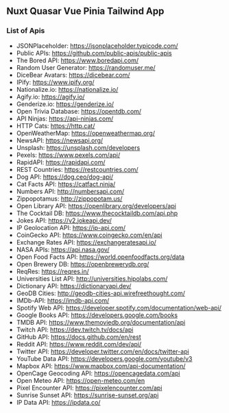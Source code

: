 ## Nuxt Quasar Vue Pinia Tailwind App


### List of Apis

- JSONPlaceholder: https://jsonplaceholder.typicode.com/
- Public APIs: https://github.com/public-apis/public-apis
- The Bored API: https://www.boredapi.com/
- Random User Generator: https://randomuser.me/
- DiceBear Avatars: https://dicebear.com/
- IPify: https://www.ipify.org/
- Nationalize.io: https://nationalize.io/
- Agify.io: https://agify.io/
- Genderize.io: https://genderize.io/
- Open Trivia Database: https://opentdb.com/
- API Ninjas: https://api-ninjas.com/
- HTTP Cats: https://http.cat/
- OpenWeatherMap: https://openweathermap.org/
- NewsAPI: https://newsapi.org/
- Unsplash: https://unsplash.com/developers
- Pexels: https://www.pexels.com/api/
- RapidAPI: https://rapidapi.com/
- REST Countries: https://restcountries.com/
- Dog API: https://dog.ceo/dog-api/
- Cat Facts API: https://catfact.ninja/
- Numbers API: http://numbersapi.com/
- Zippopotamus: http://zippopotam.us/
- Open Library API: https://openlibrary.org/developers/api
- The Cocktail DB: https://www.thecocktaildb.com/api.php
- Jokes API: https://v2.jokeapi.dev/
- IP Geolocation API: https://ip-api.com/
- CoinGecko API: https://www.coingecko.com/en/api
- Exchange Rates API: https://exchangeratesapi.io/
- NASA APIs: https://api.nasa.gov/
- Open Food Facts API: https://world.openfoodfacts.org/data
- Open Brewery DB: https://openbrewerydb.org/
- ReqRes: https://reqres.in/
- Universities List API: http://universities.hipolabs.com/
- Dictionary API: https://dictionaryapi.dev/
- GeoDB Cities: http://geodb-cities-api.wirefreethought.com/
- IMDb-API: https://imdb-api.com/
- Spotify Web API: https://developer.spotify.com/documentation/web-api/
- Google Books API: https://developers.google.com/books
- TMDB API: https://www.themoviedb.org/documentation/api
- Twitch API: https://dev.twitch.tv/docs/api
- GitHub API: https://docs.github.com/en/rest
- Reddit API: https://www.reddit.com/dev/api/
- Twitter API: https://developer.twitter.com/en/docs/twitter-api
- YouTube Data API: https://developers.google.com/youtube/v3
- Mapbox API: https://www.mapbox.com/api-documentation/
- OpenCage Geocoding API: https://opencagedata.com/api
- Open Meteo API: https://open-meteo.com/en
- Pixel Encounter API: https://pixelencounter.com/api
- Sunrise Sunset API: https://sunrise-sunset.org/api
- IP Data API: https://ipdata.co/
